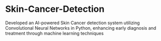 # Skin-Cancer-Detection
Developed an AI-powered Skin Cancer detection system utilizing Convolutional Neural Networks in Python, enhancing early diagnosis and treatment through machine learning techniques
